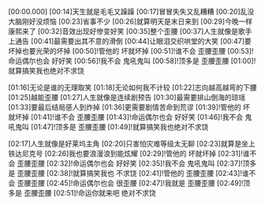 [00:00.000]
[00:14]天生就是毛毛又躁躁
[00:17]冒冒失失又乱糟糟
[00:20]乱没大脑刚好没烦恼
[00:23]省事不少
[00:26]就算明天是末日来到
[00:29]今晚一样康熙来了
[00:32]音效出现好惨变好笑
[00:35]整个歪腰
[00:37]人生就像是歌手上通告
[00:41]最需要出其不意的滑倒
[00:44]让眼泪交织哄堂的大笑
[00:47]要坏掉也要光荣的坏掉
[00:50]!管他的 坏就坏掉
[00:51]!谁不会 歪腰歪腰
[00:53]!命运偶尔也会 好好笑
[00:56]!我不会 鬼吼鬼叫
[00:58]!顶多是 歪腰歪腰
[01:00]!就算搞笑我也绝对不求饶

[01:16]无论是谁的无理取笑
[01:18]无论如何我不计较
[01:22]志向越高越弯的下腰
[01:25]越能歪腰
[01:27]人生就像是连续剧预告
[01:30]最需要排山倒海的琼瑶
[01:33]要最后结局感人到炸掉
[01:36]更需要剧情苦命到荒谬
[01:39]!管他的 坏就坏掉
[01:41]!谁不会 歪腰歪腰
[01:43]!命运偶尔也会 好好笑
[01:46]!我不会 鬼吼鬼叫
[01:47]!顶多是 歪腰歪腰
[01:49]!就算搞笑我也绝对不求饶

[02:17]人生就像是好莱坞主角
[02:20]只害怕灾难等级太无聊
[02:23]就算是坐上铁达尼克号
[02:26]我也要浪漫浪到能炫耀
[02:29]!管他的 坏就坏掉
[02:31]!谁不会 歪腰歪腰
[02:32]!命运偶尔也会 好好笑
[02:35]!我不会 鬼吼鬼叫
[02:37]!顶多是 歪腰歪腰
[02:38]!就算搞笑我也 不求饶
[02:41]!管他的 歪腰歪腰
[02:43]!谁不会 歪腰歪腰
[02:45]!命运偶尔也会 很歪腰
[02:47]!我就是 歪腰歪腰
[02:49]!顶多是 歪腰歪腰
[02:51]!命运你就来吧 绝对不求饶